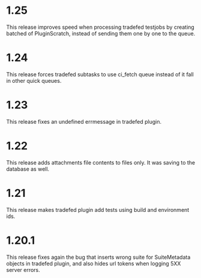 # 1.25

This release improves speed when processing tradefed testjobs by creating
batched of PluginScratch, instead of sending them one by one to the queue.

# 1.24

This release forces tradefed subtasks to use ci_fetch queue instead
of it fall in other quick queues.

# 1.23

This release fixes an undefined errmessage in tradefed plugin.

# 1.22

This release adds attachments file contents to files only. It was saving
to the database as well.

# 1.21

This release makes tradefed plugin add tests using build
and environment ids.


# 1.20.1

This release fixes again the bug that inserts wrong suite for
SuiteMetadata objects in tradefed plugin, and also hides url
tokens when logging 5XX server errors.
